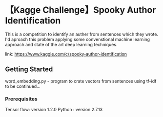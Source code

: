 # 【Kagge Challenge】Spooky Author Identification 
This is a competition to identify an auther from sentences which they wrote.
I'd aproach this problem applying some convenstional machine learning approach and state of the art deep learning techniques.

link:
https://www.kaggle.com/c/spooky-author-identification
## Getting Started
word_embedding.py - program to crate vectors from sentences using tf-idf  to be continued...
### Prerequisites
Tensor flow: version 1.2.0
Python     : version 2.7.13


